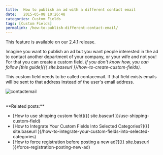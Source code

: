 ```yaml
---
title:  How to publish an ad with a different contact email
date:   2015-05-08 10:26:48
categories: Custom Fields
tags: [Custom Fields]
permalink: /how-to-publish-different-contact-email/
---
```

<div class="alert alert-warning">
<strong><i class="glyphicon glyphicon-warning-sign"></i> </strong> This feature is available on our 2.4.1 release.
</div>


Imagine you want to publish an ad but you want people interested in the ad to contact another department of your company, or your wife and not you!
For that you can create a custom field. _If you don't know how, you can follow [this guide]({{ site.baseurl }}/how-to-create-custom-fields)._

This custom field needs to be called contacemail. If that field exists emails will be sent to that address instead of the user's email address.

![contactemail](http://docs.yclas.com/images/differentcontactemail.png)


<br>
**Related posts:**

+ [How to use shipping custom field]({{ site.baseurl }}/use-shipping-custom-field)
+ [How to Integrate Your Custom Fields Into Selected Categories?]({{ site.baseurl }}/how-to-integrate-your-custom-fields-into-selected-categories)
+ [How to force registration before posting a new ad?]({{ site.baseurl }}/force-registration-posting-new-ad)